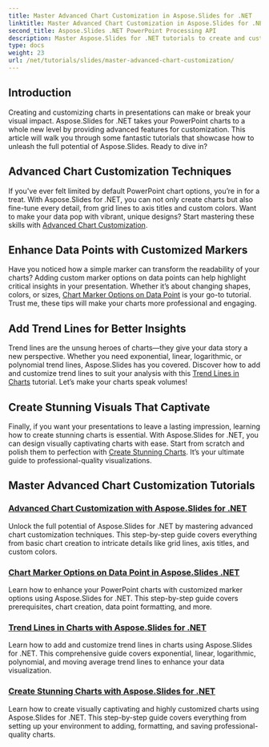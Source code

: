 ```yaml
---
title: Master Advanced Chart Customization in Aspose.Slides for .NET
linktitle: Master Advanced Chart Customization in Aspose.Slides for .NET
second_title: Aspose.Slides .NET PowerPoint Processing API
description: Master Aspose.Slides for .NET tutorials to create and customize charts. Learn advanced techniques for trend lines, markers, and stunning data visualizations.
type: docs
weight: 23
url: /net/tutorials/slides/master-advanced-chart-customization/
---
```

## Introduction

Creating and customizing charts in presentations can make or break your visual impact. Aspose.Slides for .NET takes your PowerPoint charts to a whole new level by providing advanced features for customization. This article will walk you through some fantastic tutorials that showcase how to unleash the full potential of Aspose.Slides. Ready to dive in?

## Advanced Chart Customization Techniques

If you've ever felt limited by default PowerPoint chart options, you’re in for a treat. With Aspose.Slides for .NET, you can not only create charts but also fine-tune every detail, from grid lines to axis titles and custom colors. Want to make your data pop with vibrant, unique designs? Start mastering these skills with [Advanced Chart Customization](./advanced-chart-customization/).

## Enhance Data Points with Customized Markers

Have you noticed how a simple marker can transform the readability of your charts? Adding custom marker options on data points can help highlight critical insights in your presentation. Whether it’s about changing shapes, colors, or sizes, [Chart Marker Options on Data Point](./chart-marker-options/) is your go-to tutorial. Trust me, these tips will make your charts more professional and engaging.

## Add Trend Lines for Better Insights

Trend lines are the unsung heroes of charts—they give your data story a new perspective. Whether you need exponential, linear, logarithmic, or polynomial trend lines, Aspose.Slides has you covered. Discover how to add and customize trend lines to suit your analysis with this [Trend Lines in Charts](./trend-lines-in-charts/) tutorial. Let’s make your charts speak volumes!

## Create Stunning Visuals That Captivate

Finally, if you want your presentations to leave a lasting impression, learning how to create stunning charts is essential. With Aspose.Slides for .NET, you can design visually captivating charts with ease. Start from scratch and polish them to perfection with [Create Stunning Charts](./create-stunning-chart/). It’s your ultimate guide to professional-quality visualizations.

## Master Advanced Chart Customization Tutorials
### [Advanced Chart Customization with Aspose.Slides for .NET](./advanced-chart-customization/)
Unlock the full potential of Aspose.Slides for .NET by mastering advanced chart customization techniques. This step-by-step guide covers everything from basic chart creation to intricate details like grid lines, axis titles, and custom colors.
### [Chart Marker Options on Data Point in Aspose.Slides .NET](./chart-marker-options/)
Learn how to enhance your PowerPoint charts with customized marker options using Aspose.Slides for .NET. This step-by-step guide covers prerequisites, chart creation, data point formatting, and more.
### [Trend Lines in Charts with Aspose.Slides for .NET](./trend-lines-in-charts/)
Learn how to add and customize trend lines in charts using Aspose.Slides for .NET. This comprehensive guide covers exponential, linear, logarithmic, polynomial, and moving average trend lines to enhance your data visualization.
### [Create Stunning Charts with Aspose.Slides for .NET](./create-stunning-chart/)
Learn how to create visually captivating and highly customized charts using Aspose.Slides for .NET. This step-by-step guide covers everything from setting up your environment to adding, formatting, and saving professional-quality charts.